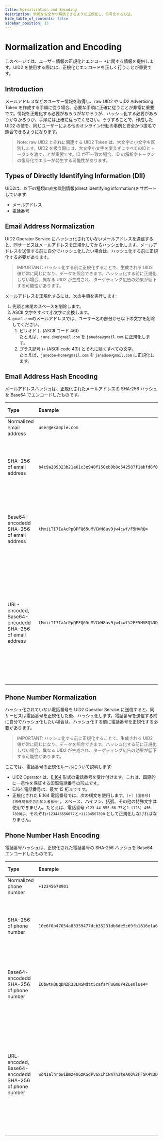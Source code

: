 ```yaml
---
title: Normalization and Encoding
description: 情報を安全かつ解読できるように正規化し、符号化する方法。
hide_table_of_contents: false
sidebar_position: 13
---
```


# Normalization and Encoding

このページでは、ユーザー情報の正規化とエンコードに関する情報を提供します。UID2 を使用する際には、正規化とエンコードを正しく行うことが重要です。

<!-- It includes the following sections:
- [Introduction](#introduction)
- [Types of Directly Identifying Information (DII))](#types-of-directly-identifying-information-dii)
- [Email Address Normalization](#email-address-normalization)
- [Email Address Hash Encoding](#email-address-hash-encoding)
- [Phone Number Normalization](#phone-number-normalization)
- [Phone Number Hash Encoding](#phone-number-hash-encoding) -->

## Introduction
メールアドレスなどのユーザー情報を取得し、raw UID2 や UID2 Advertising Token を作成する手順に従う場合、必要な手順に正確に従うことが非常に重要です。情報を正規化する必要があろうがなかろうが、ハッシュ化する必要があろうがなかろうが、手順には正確に従ってください。そうすることで、作成した UID2 の値を、同じユーザーによる他のオンライン行動の事例と安全かつ匿名で照合できるようになります。

>Note: raw UID2 とそれに関連する UID2 Token は、大文字と小文字を区別します。UID2 を扱う際には、大文字小文字を変えずにすべてのIDとトークンを渡すことが重要です。ID が不一致の場合、ID の解析やトークンの復号化でエラーが発生する可能性があります。

## Types of Directly Identifying Information (DII)
UID2は、以下の種類の直接識別情報(direct identifying information)をサポートしています:
- メールアドレス
- 電話番号

## Email Address Normalization

UID2 Operator Service にハッシュ化されていないメールアドレスを送信すると、同サービスはメールアドレスを正規化してからハッシュ化します。メールアドレスを送信する前に自分でハッシュ化したい場合は、ハッシュ化する前に正規化する必要があります。

> IMPORTANT: ハッシュ化する前に正規化することで、生成される UID2 値が常に同じになり、データを照合できます。ハッシュ化する前に正規化しない場合、異なる UID2 が生成され、ターゲティング広告の効果が低下する可能性があります。

メールアドレスを正規化するには、次の手順を実行します:

1. 先頭と末尾のスペースを削除します。
2. ASCII 文字をすべて小文字に変換します。
3. `gmail.com`のメールアドレスでは、ユーザー名の部分から以下の文字を削除してください。
   1. ピリオド (`.` (ASCII コード 46)) <br/>たとえば、`jane.doe@gmail.com` を `janedoe@gmail.com` に正規化します。
   2. プラス記号 (`+` (ASCII code 43)) とそれに続くすべての文字。<br/>たとえば、`janedoe+home@gmail.com` を `janedoe@gmail.com` に正規化します。

## Email Address Hash Encoding

メールアドレスハッシュは、正規化されたメールアドレスの SHA-256 ハッシュを Base64 でエンコードしたものです。

| Type                                                  | Example                                                            | Comments and Usage                                                                                                                                                |
| :---------------------------------------------------- | :----------------------------------------------------------------- | :---------------------------------------------------------------------------------------------------------------------------------------------------------------- |
| Normalized email address                              | `user@example.com`                                                 | N/A                                                                                                                                                               |
| SHA-256 of email address                              | `b4c9a289323b21a01c3e940f150eb9b8c542587f1abfd8f0e1cc1ffc5e475514` | この 64 文字の文字列は、32 バイトの SHA-256 を 16 進数で表現したものです。                                                                                        |
| Base64-encodedd SHA-256 of email address              | `tMmiiTI7IaAcPpQPFQ65uMVCWH8av9jw4cwf/F5HVRQ=`                     | リクエストボディで送信される `email_hash` 値には、このエンコーディングを使用します。                                                                              |
| URL-encoded, Base64-encodedd SHA-256 of email address | `tMmiiTI7IaAcPpQPFQ65uMVCWH8av9jw4cwf%2FF5HVRQ%3D`                 | この 44 文字の文字列は、32 バイトの SHA-256 を Base64 でエンコードしたものです。<br/>リクエストボディで送られる `email_hash` 値には、このエンコードを使用します。 |

## Phone Number Normalization

ハッシュ化されていない電話番号を UID2 Operator Service に送信すると、同サービスは電話番号を正規化した後、ハッシュ化します。電話番号を送信する前に自分でハッシュ化したい場合は、ハッシュ化する前に電話番号を正規化する必要があります。

> IMPORTANT: ハッシュ化する前に正規化することで、生成される UID2 値が常に同じになり、データを照合できます。ハッシュ化する前に正規化しない場合、異なる UID2 が生成され、ターゲティング広告の効果が低下する可能性があります。

ここでは、電話番号の正規化ルールについて説明します:

- UID2 Operator は、[E.164](https://ja.wikipedia.org/wiki/E.164) 形式の電話番号を受け付けます。これは、国際的に一意性を保証する国際電話番号の形式です。
- E.164 電話番号は、最大 15 桁までです。
- 正規化された E.164 電話番号では、次の構文を使用します。`[+] [国番号] [市外局番を含む加入者番号]`。スペース、ハイフン、括弧、その他の特殊文字は使用できません。たとえば、電話番号 `+123 44 555-66-77`と`1 (123) 456-7890`は、それぞれ`+123445556677`と`+11234567890` として正規化しなければなりません。

## Phone Number Hash Encoding

電話番号ハッシュは、正規化された電話番号の SHA-256 ハッシュを Base64 エンコードしたものです。

| Type                                                 | Example                                                            | Comments and Usage                                                                                                                                                  |
| :--------------------------------------------------- | :----------------------------------------------------------------- | :------------------------------------------------------------------------------------------------------------------------------------------------------------------ |
| Normalized phone number                              | `+12345678901`                                                     | N/A                                                                                                                                                                 |
| SHA-256 of phone number                              | `10e6f0b47054a83359477dcb35231db6de5c69fb1816e1a6b98e192de9e5b9ee` | この 64 文字の文字列は、32 バイトの SHA-256 を 16 進数で表現したものです。                                                                                          |
| Base64-encodedd SHA-256 of phone number              | `EObwtHBUqDNZR33LNSMdtt5cafsYFuGmuY4ZLenlue4=`                     | リクエストボディで送信される `phone_hash` 値にはこのエンコーディングを使用します。                                                                                  |
| URL-encoded, Base64-encodedd SHA-256 of phone number | `wdN1alhrbw1Bmz49GzKGdPvGxLhCNn7n3teAOQ%2FFSK4%3D`                 | この 44 文字の文字列は、32 バイトの SHA-256 を Base64 でエンコードしたものです。<br/>リクエストボディで送られる `phone_hash` 値には、このエンコードを使用します。 |

